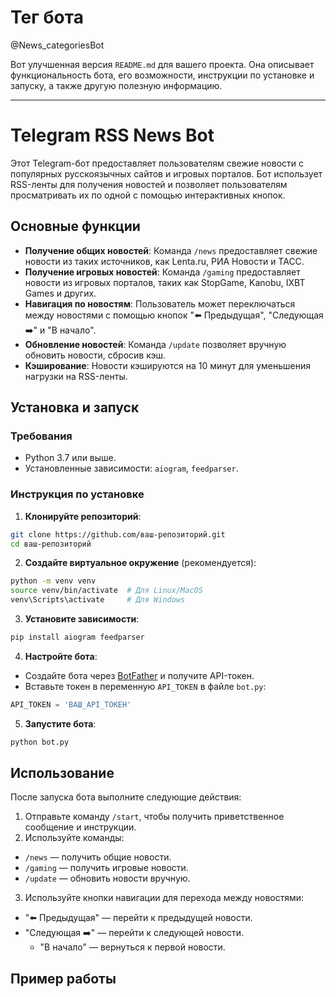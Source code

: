 # Тег бота
@News_categoriesBot

Вот улучшенная версия `README.md` для вашего проекта. Она описывает функциональность бота, его возможности, инструкции по установке и запуску, а также другую полезную информацию.

---

# Telegram RSS News Bot

Этот Telegram-бот предоставляет пользователям свежие новости с популярных русскоязычных сайтов и игровых порталов. Бот использует RSS-ленты для получения новостей и позволяет пользователям просматривать их по одной с помощью интерактивных кнопок.

## Основные функции

- **Получение общих новостей**: Команда `/news` предоставляет свежие новости из таких источников, как Lenta.ru, РИА Новости и ТАСС.
- **Получение игровых новостей**: Команда `/gaming` предоставляет новости из игровых порталов, таких как StopGame, Kanobu, IXBT Games и других.
- **Навигация по новостям**: Пользователь может переключаться между новостями с помощью кнопок "⬅️ Предыдущая", "Следующая ➡️" и "В начало".
- **Обновление новостей**: Команда `/update` позволяет вручную обновить новости, сбросив кэш.
- **Кэширование**: Новости кэшируются на 10 минут для уменьшения нагрузки на RSS-ленты.

## Установка и запуск

### Требования

- Python 3.7 или выше.
- Установленные зависимости: `aiogram`, `feedparser`.

### Инструкция по установке

1. **Клонируйте репозиторий**:
```bash
git clone https://github.com/ваш-репозиторий.git
cd ваш-репозиторий
```

2. **Создайте виртуальное окружение** (рекомендуется):
```bash
python -m venv venv
source venv/bin/activate  # Для Linux/MacOS
venv\Scripts\activate     # Для Windows
```

3. **Установите зависимости**:
```bash
pip install aiogram feedparser
```

4. **Настройте бота**:
- Создайте бота через [BotFather](https://t.me/BotFather) и получите API-токен.
- Вставьте токен в переменную `API_TOKEN` в файле `bot.py`:
```python
API_TOKEN = 'ВАШ_API_ТОКЕН'
```

5. **Запустите бота**:
```bash
python bot.py
```

## Использование

После запуска бота выполните следующие действия:

1. Отправьте команду `/start`, чтобы получить приветственное сообщение и инструкции.
2. Используйте команды:
- `/news` — получить общие новости.
- `/gaming` — получить игровые новости.
- `/update` — обновить новости вручную.
3. Используйте кнопки навигации для перехода между новостями:
- "⬅️ Предыдущая" — перейти к предыдущей новости.
- "Следующая ➡️" — перейти к следующей новости.
   - "В начало" — вернуться к первой новости.

## Пример работы
